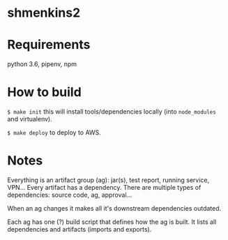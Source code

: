 # shmenkins2
# Requirements
python 3.6, pipenv, npm

# How to build
`$ make init` this will install tools/dependencies locally (into `node_modules` and virtualenv).

`$ make deploy` to deploy to AWS.

# Notes
Everything is an artifact group (ag): jar(s), test report, running service, VPN...
Every artifact has a dependency. There are multiple types of dependencies: source code, ag, approval...

When an ag changes it makes all it's downstream dependencies outdated.

Each ag has one (?) build script that defines how the ag is built.
It lists all dependencies and artifacts (imports and exports).